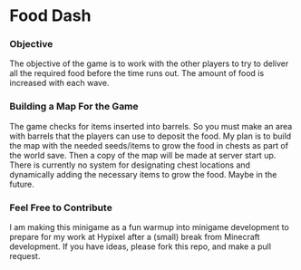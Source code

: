 # Food Dash
### Objective
The objective of the game is to work with the other players to try to deliver
all the required food before the time runs out. The amount of food is 
increased with each wave.

### Building a Map For the Game
The game checks for items inserted into barrels. So you must make an area with
barrels that the players can use to deposit the food. My plan is to build the
map with the needed seeds/items to grow the food in chests as part of the world
save. Then a copy of the map will be made at server start up. There is currently
no system for designating chest locations and dynamically adding the necessary items
to grow the food. Maybe in the future.

### Feel Free to Contribute
I am making this minigame as a fun warmup into minigame development to prepare
for my work at Hypixel after a (small) break from Minecraft development. If you have
ideas, please fork this repo, and make a pull request.